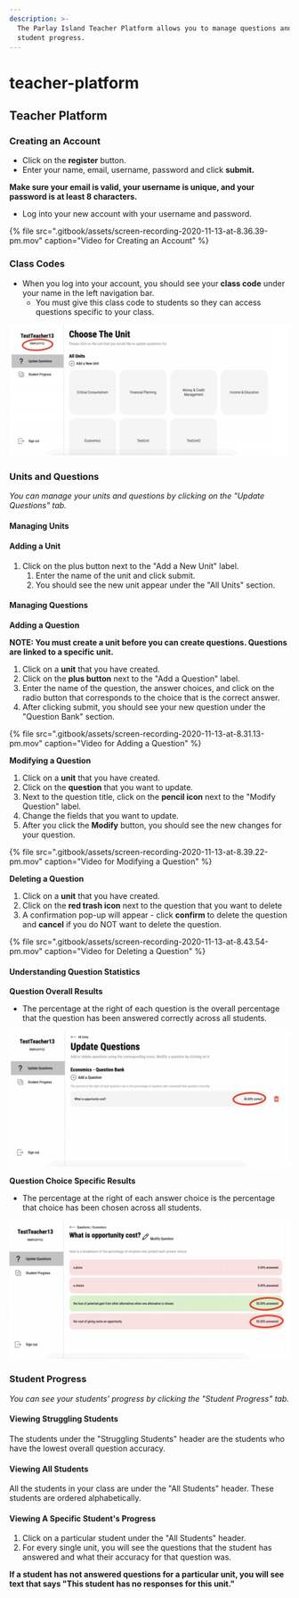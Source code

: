 ```yaml
---
description: >-
  The Parlay Island Teacher Platform allows you to manage questions and track
  student progress.
---
```


# teacher-platform

## Teacher Platform

### Creating an Account

* Click on the **register** button.
* Enter your name, email, username, password and click **submit.**

**Make sure your email is valid, your username is unique, and your password is at least 8 characters.**

* Log into your new account with your username and password.

{% file src=".gitbook/assets/screen-recording-2020-11-13-at-8.36.39-pm.mov" caption="Video for Creating an Account" %}

### Class Codes

* When you log into your account, you should see your **class code** under your name in the left navigation bar.
  * You must give this class code to students so they can access questions specific to your class.

![Class code is circled in red.](.gitbook/assets/screen-shot-2020-11-13-at-8.55.01-pm.png)

### Units and Questions

_You can manage your units and questions by clicking on the "Update Questions" tab._

#### Managing Units

#### **Adding a Unit**

1. Click on the plus button next to the "Add a New Unit" label.  
   1. Enter the name of the unit and click submit.  
   2. You should see the new unit appear under the "All Units" section.

#### Managing Questions

**Adding a Question**

**NOTE: You must create a unit before you can create questions. Questions are linked to a specific unit.**

1. Click on a **unit** that you have created.
2. Click on the **plus button** next to the "Add a Question" label.
3. Enter the name of the question, the answer choices, and click on the radio button that corresponds to the choice that is the correct answer.
4. After clicking submit, you should see your new question under the "Question Bank" section.

{% file src=".gitbook/assets/screen-recording-2020-11-13-at-8.31.13-pm.mov" caption="Video for Adding a Question" %}

**Modifying a Question**

1. Click on a **unit** that you have created.
2. Click on the **question** that you want to update.
3. Next to the question title, click on the **pencil icon** next to the "Modify Question" label. 
4. Change the fields that you want to update.
5. After you click the **Modify** button, you should see the new changes for your question.

{% file src=".gitbook/assets/screen-recording-2020-11-13-at-8.39.22-pm.mov" caption="Video for Modifying a Question" %}

**Deleting a Question**

1. Click on a **unit** that you have created.
2. Click on the **red trash icon** next to the question that you want to delete
3. A confirmation pop-up will appear - click **confirm** to delete the question and **cancel** if you do NOT want to delete the question.

{% file src=".gitbook/assets/screen-recording-2020-11-13-at-8.43.54-pm.mov" caption="Video for Deleting a Question" %}

#### Understanding Question Statistics

**Question Overall Results**

* The percentage at the right of each question is the overall percentage that the question has been answered correctly across all students.

![This question was answered correctly 50% of the time across all students.](.gitbook/assets/screen-shot-2020-11-13-at-8.55.13-pm.png)

**Question Choice Specific Results**

* The percentage at the right of each answer choice is the percentage that choice has been chosen across all students.

![50% of students answered choice C, and 50% of students answered choice D.](.gitbook/assets/screen-shot-2020-11-13-at-8.55.22-pm.png)

### Student Progress

_You can see your students' progress by clicking the "Student Progress" tab._

#### Viewing Struggling Students

The students under the "Struggling Students" header are the students who have the lowest overall question accuracy.

#### Viewing All Students

All the students in your class are under the "All Students" header. These students are ordered alphabetically.

#### Viewing A Specific Student's Progress

1. Click on a particular student under the "All Students" header.
2. For every single unit, you will see the questions that the student has answered and what their accuracy for that question was.

**If a student has not answered questions for a particular unit, you will see text that says "This student has no responses for this unit."**

